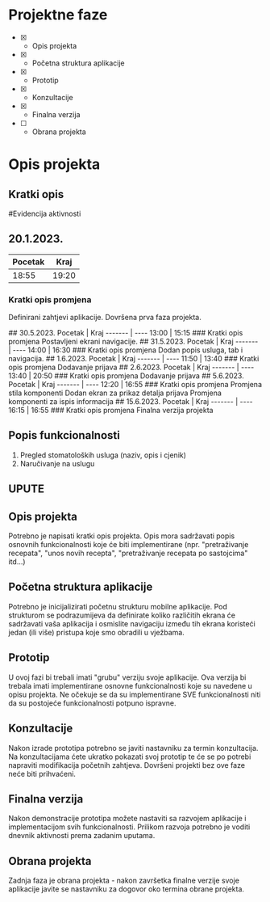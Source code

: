 # Projektne faze
- [x] - Opis projekta
- [x] - Početna struktura aplikacije
- [x] - Prototip
- [x] - Konzultacije
- [x] - Finalna verzija
- [ ] - Obrana projekta

# Opis projekta
## Kratki opis
#Evidencija aktivnosti
<x>
## 20.1.2023.
Pocetak | Kraj
------- | ----
18:55   | 19:20
### Kratki opis promjena
Definirani zahtjevi aplikacije.
Dovršena prva faza projekta.
<x>

<x>
## 30.5.2023.
Pocetak | Kraj
------- | ----
13:00   | 15:15
### Kratki opis promjena
Postavljeni ekrani navigacije.
<x>

<x>
## 31.5.2023.
Pocetak | Kraj
------- | ----
14:00   | 16:30
### Kratki opis promjena
Dodan popis usluga, tab i navigacija.
<x>

<x>
## 1.6.2023.
Pocetak | Kraj
------- | ----
11:50   | 13:40
### Kratki opis promjena
Dodavanje prijava
<x>

<x>
## 2.6.2023.
Pocetak | Kraj
------- | ----
13:40   | 20:50
### Kratki opis promjena
Dodavanje prijava
<x>

<x>
## 5.6.2023.
Pocetak | Kraj
------- | ----
12:20   | 16:55
### Kratki opis promjena
Promjena stila komponenti
Dodan ekran za prikaz detalja prijava
Promjena komponenti za ispis informacija
<x>

<x>
## 15.6.2023.
Pocetak | Kraj
------- | ----
16:15   | 16:55
### Kratki opis promjena
Finalna verzija projekta
<x>


## Popis funkcionalnosti
1. Pregled stomatoloških usluga (naziv, opis i cjenik)
2. Naručivanje na uslugu


## UPUTE
## Opis projekta
Potrebno je napisati kratki opis projekta.
Opis mora sadržavati popis osnovnih funkcionalnosti koje će biti implementirane (npr. "pretraživanje recepata", "unos novih recepta", "pretraživanje recepata po sastojcima" itd...)

## Početna struktura aplikacije
Potrebno je inicijalizirati početnu strukturu mobilne aplikacije.
Pod strukturom se podrazumijeva da definirate koliko različitih ekrana će sadržavati vaša aplikacija i osmislite navigaciju između tih ekrana koristeći jedan (ili više) pristupa koje smo obradili u vježbama.

## Prototip
U ovoj fazi bi trebali imati "grubu" verziju svoje aplikacije. Ova verzija bi trebala imati implementirane osnovne funkcionalnosti koje su navedene u opisu projekta. Ne očekuje se da su implementirane SVE funkcionalnosti niti da su postojeće funkcionalnosti potpuno ispravne.

## Konzultacije
Nakon izrade prototipa potrebno se javiti nastavniku za termin konzultacija. Na konzultacijama ćete ukratko pokazati svoj prototip te će se po potrebi napraviti modifikacija početnih zahtjeva. Dovršeni projekti bez ove faze neće biti prihvaćeni.

## Finalna verzija
Nakon demonstracije prototipa možete nastaviti sa razvojem aplikacije i implementacijom svih funkcionalnosti. Prilikom razvoja potrebno je voditi dnevnik aktivnosti prema zadanim uputama.

## Obrana projekta
Zadnja faza je obrana projekta - nakon završetka finalne verzije svoje aplikacije javite se nastavniku za dogovor oko termina obrane projekta.
